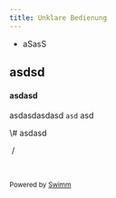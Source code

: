 ```yaml
---
title: Unklare Bedienung
---
```

- aSasS

## asdsd

#### asdasd

asdasdasdasd `asd` asd&nbsp;

\\# asdasd

&nbsp;/

&nbsp;

<SwmMeta version="3.0.0" repo-id="Z2l0aHViJTNBJTNBZGF3bi1mb3JrJTNBJTNBbXJpZXNjaA==" repo-name="dawn-fork"><sup>Powered by [Swimm](https://app.swimm.io/)</sup></SwmMeta>

